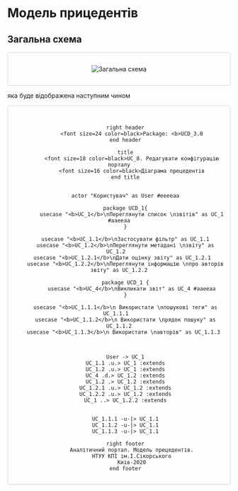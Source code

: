 # Модель прицедентів

## Загальна схема

<center style="
    border-radius:4px;
    border: 1px solid #cfd7e6;
    box-shadow: 0 1px 3px 0 rgba(89,105,129,.05), 0 1px 1px 0 rgba(0,0,0,.025);
    padding: 1em;"
>


![Загальна схема](//www.plantuml.com/plantuml/png/bPJFQjj04CRlVeebT-S9YeaJGJ4OQZ1xwsLhBux1NWMjH2yz93PfUoYajCM5Njf7KDMu5KwSliBi6tLsf4qbf7Mf3yB-DFFxvi-kJtGieZXPBZfY4eSHEuAFPcEkpCgyEs92iwU9r767uSUz_m8FvX9oYbb31gbvGv5SowWM-1vkuTviO5y2Bp5qPPCfl3zTpbM74X8j9q9BTlJaHO_yZiTIH9Dp_CcUAmPVCUajUkqO4bFOe_arWn-e8XQsS5zKElR1vZF5Bnpi6spDfyTwNcDjDmmoPguWTpYpAO7y076W7F63kSOkRvbProdhaZ9eTcbdTJmCPs4IFr8WBpcmQquOKeRlVjKC82_cFdpMpl_t4Dkjt43vk9qRX2_L8XHJH_wCkCmYpGgVFp5_ZzzlQZvK-HQjCdgcXK7GRi0l_XD_k0q-QYw0Jfz_0wdlw1xOGtyuyDYSdGiraxQraOoMSwtdeT9_soCZ1CDlouVCSm0esb_OGzbk_uoFF7MS2cMBg0xsEznXvgvqMK7kCI_Gfzn33kH2nZ8GiQWCanPqrx8l_mY3W0peGLUDTPDk3-zGK-4DoLqqsoD9xcfKbN55YAp0HnLbQfMWm51dhBj02LVBgXecqfoh8kNIX9n4ZjHJNNlL8xUABMdKIkT4gYd-6_y1)

</center>

яка буде відображена наступним чином

<center style="
    border-radius:4px;
    border: 1px solid #cfd7e6;
    box-shadow: 0 1px 3px 0 rgba(89,105,129,.05), 0 1px 1px 0 rgba(0,0,0,.025);
    padding: 1em;"
    >


```plantuml

    right header
        <font size=24 color=black>Package: <b>UCD_3.0
    end header

    title
        <font size=18 color=black>UC_8. Редагувати конфігурацію порталу
        <font size=16 color=black>Діаграма прецедентів
    end title


    actor "Користувач" as User #eeeeaa
    
    package UCD_1{
        usecase "<b>UC_1</b>\nПереглянути список \nзвітів" as UC_1 #aaeeaa
    }
    
    usecase "<b>UC_1.1</b>\nЗастосувати фільтр" as UC_1.1
    usecase "<b>UC_1.2</b>\nПереглянути метадані \nзвіту" as UC_1.2  
    usecase "<b>UC_1.2.1</b>\nДати оцінку звіту" as UC_1.2.1  
    usecase "<b>UC_1.2.2</b>\nПереглянути інформацію \nпро авторів звіту" as UC_1.2.2
    
    package UCD_1 {
        usecase "<b>UC_4</b>\nВикликати звіт" as UC_4 #aaeeaa
    }
    
    usecase "<b>UC_1.1.1</b>\n Використати \nпошукові теги" as UC_1.1.1  
    usecase "<b>UC_1.1.2</b>\n Використати \nрядок пошуку" as UC_1.1.2
    usecase "<b>UC_1.1.3</b>\n Використати \nавторів" as UC_1.1.3  
    
    
    
    User -> UC_1
    UC_1.1 .u.> UC_1 :extends
    UC_1.2 .u.> UC_1 :extends
    UC_4 .d.> UC_1.2 :extends
    UC_1.2 .> UC_1.2 :extends
    UC_1.2.1 .u.> UC_1.2 :extends
    UC_1.2.2 .u.> UC_1.2 :extends
    UC_1 ..> UC_1.2.2 :extends
    
    
    UC_1.1.1 -u-|> UC_1.1
    UC_1.1.2 -u-|> UC_1.1
    UC_1.1.3 -u-|> UC_1.1
    
    right footer
        Аналітичний портал. Модель прецедентів.
        НТУУ КПІ ім.І.Сікорського
        Киів-2020
    end footer

```


</center>


